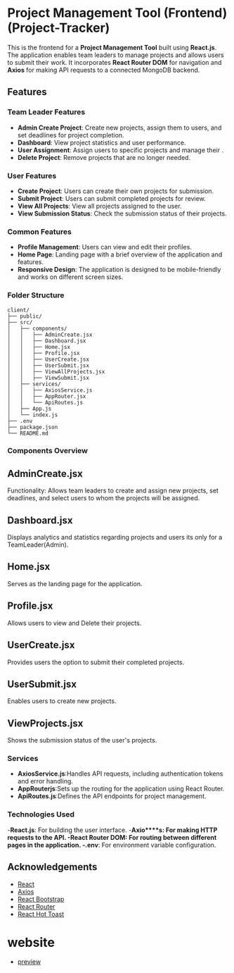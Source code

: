 # Project Management Tool (Frontend)(Project-Tracker)

This is the frontend for a **Project Management Tool** built using **React.js**. The application enables team leaders to manage projects and allows users to submit their work. It incorporates **React Router DOM** for navigation and **Axios** for making API requests to a connected MongoDB backend.

## Features

### Team Leader Features

- **Admin Create Project**: Create new projects, assign them to users, and set deadlines for project completion.
- **Dashboard**: View project statistics and user performance.
- **User Assignment**: Assign users to specific projects and manage their .
- **Delete Project**: Remove projects that are no longer needed.

### User Features

- **Create Project**: Users can create their own projects for submission.
- **Submit Project**: Users can submit completed projects for review.
- **View All Projects**: View all projects assigned to the user.
- **View Submission Status**: Check the submission status of their projects.

### Common Features

- **Profile Management**: Users can view and edit their profiles.
- **Home Page**: Landing page with a brief overview of the application and features.
- **Responsive Design**: The application is designed to be mobile-friendly and works on different screen sizes.

### Folder Structure

```
client/
├── public/
├── src/
│   ├── components/
│   │   ├── AdminCreate.jsx
│   │   ├── Dashboard.jsx
│   │   ├── Home.jsx
│   │   ├── Profile.jsx
│   │   ├── UserCreate.jsx
│   │   ├── UserSubmit.jsx
│   │   ├── ViewAllProjects.jsx
│   │   ├── ViewSubmit.jsx
│   ├── services/
│   │   ├── AxiosService.js
│   │   ├── AppRouter.jsx
│   │   └── ApiRoutes.js
│   ├── App.js
│   └── index.js
├── .env
├── package.json
└── README.md
```

### Components Overview

## AdminCreate.jsx

Functionality: Allows team leaders to create and assign new projects, set deadlines, and select users to whom the projects will be assigned.

## Dashboard.jsx

Displays analytics and statistics regarding projects and users its only for a TeamLeader(Admin).

## Home.jsx

Serves as the landing page for the application.

## Profile.jsx

Allows users to view and Delete their projects.

## UserCreate.jsx

Provides users the option to submit their completed projects.

## UserSubmit.jsx

Enables users to create new projects.

## ViewProjects.jsx

Shows the submission status of the user's projects.

### Services

- **AxiosService.js**:Handles API requests, including authentication tokens and error handling.
- **AppRouterjs**:Sets up the routing for the application using React Router.
- **ApiRoutes.js**:Defines the API endpoints for project management.

### Technologies Used

-**React.js**: For building the user interface. -**Axio\*\*\*\***s: For making HTTP requests to the API. -**React Router DOM**: For routing between different pages in the application. -**.env**: For environment variable configuration.

## Acknowledgements

- [React](https://reactjs.org/)
- [Axios](https://axios-http.com/)
- [React Bootstrap](https://react-bootstrap.github.io/)
- [React Router](https://reactrouter.com/)
- [React Hot Toast](https://react-hot-toast.com/)

# website

- [preview](https://project-tracker-tool.netlify.app)
